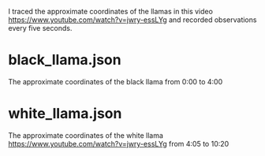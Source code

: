 I traced the approximate coordinates of the llamas in this video https://www.youtube.com/watch?v=jwry-essLYg and recorded observations every five seconds.

# black_llama.json
The approximate coordinates of the black llama from 0:00 to 4:00

# white_llama.json
The approximate coordinates of the white llama https://www.youtube.com/watch?v=jwry-essLYg from 4:05 to 10:20